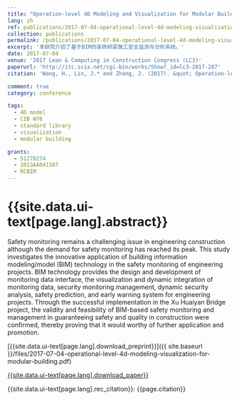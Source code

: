 ```yaml
---
title: "Operation-level 4D Modeling and Visualization for Modular Building based on Standard Activity Library"
lang: zh
ref: publications/2017-07-04-operational-level-4d-modeling-visualization-for-modular-building
collection: publications
permalink: /publications/2017-07-04-operational-level-4d-modeling-visualization-for-modular-building
excerpt: '本研究介绍了基于BIM的高铁桥梁施工安全监测与分析系统。'
date: 2017-07-04
venue: '2017 Lean & Computing in Construction Congress (LC3)'
paperurl: 'http://itc.scix.net/cgi-bin/works/Show?_id=lc3-2017-287'
citation: 'Wang, H., Lin, J.* and Zhang, J. (2017). &quot; Operation-level 4D Modeling and Visualization for Modular Building based on Standard Activity Library&quot; <i>in LC3 2017: Proceedings of the Joint Conference on Computing in Construction (JC3)</i>. 841-848. Heraklion, Crete, Greece. https://doi.org/10.24928/JC3-2017/0287'

comment: true
category: conference

tags: 
  - 4D model
  - CIB W78
  - standard library
  - visualization
  - modular building

grants:
  - 51278274
  - 2013AA041307
  - RCBIM
---
```



{{site.data.ui-text[page.lang].abstract}}
====

Safety monitoring remains a challenging issue in engineering construction although the demand for safety monitoring has reached its peak. This study investigates the innovative application of building information modeling/model (BIM) technology in the safety monitoring of engineering projects. BIM technology provides the design and development of monitoring data interface, the visualization and dynamic integration of monitoring data, security monitoring management, dynamic security analysis, safety prediction, and early warning system for engineering projects. Through the successful implementation in the Xu Huaiyan  Bridge project, the validity and feasibility of BIM-based safety monitoring and management in guaranteeing safety and quality in construction were confirmed, thereby proving that it would worthy of further application and promotion. 

[{{site.data.ui-text[page.lang].download_preprint}}]({{ site.baseurl }}/files/2017-07-04-operational-level-4d-modeling-visualization-for-modular-building.pdf)

[{{site.data.ui-text[page.lang].download_paper}}](http://itc.scix.net/cgi-bin/works/Show?_id=lc3-2017-287)

{{site.data.ui-text[page.lang].rec_citation}}: {{page.citation}}